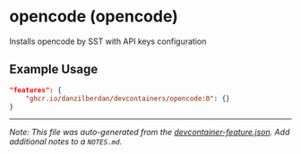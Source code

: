 
# opencode (opencode)

Installs opencode by SST with API keys configuration

## Example Usage

```json
"features": {
    "ghcr.io/danzilberdan/devcontainers/opencode:0": {}
}
```





---

_Note: This file was auto-generated from the [devcontainer-feature.json](https://github.com/danzilberdan/devcontainers/blob/main/src/opencode/devcontainer-feature.json).  Add additional notes to a `NOTES.md`._
